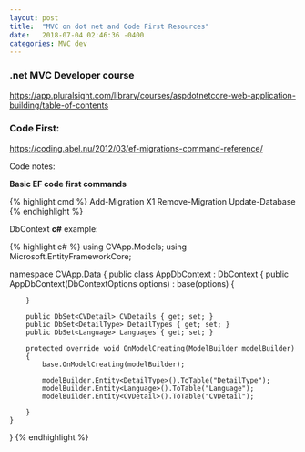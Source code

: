 ```yaml
---
layout: post
title:  "MVC on dot net and Code First Resources"
date:   2018-07-04 02:46:36 -0400
categories: MVC dev
---
```

<h3>.net MVC Developer course</h3>

<a href="https://app.pluralsight.com/library/courses/aspdotnetcore-web-application-building/table-of-contents" target="_blank">https://app.pluralsight.com/library/courses/aspdotnetcore-web-application-building/table-of-contents
</a>

<h3>Code First:</h3>

<a href="https://coding.abel.nu/2012/03/ef-migrations-command-reference/
" target="_blank">https://coding.abel.nu/2012/03/ef-migrations-command-reference/
</a>

Code notes:

<b>Basic EF code first commands</b>

{% highlight cmd %}
Add-Migration X1
Remove-Migration
Update-Database
{% endhighlight %}

DbContext <b>c#</b> example:

{% highlight c# %}
using CVApp.Models;
using Microsoft.EntityFrameworkCore;

namespace CVApp.Data
{
    public class AppDbContext : DbContext
    {
        public AppDbContext(DbContextOptions<AppDbContext> options) : base(options)
        {

        }

        public DbSet<CVDetail> CVDetails { get; set; }
        public DbSet<DetailType> DetailTypes { get; set; }
        public DbSet<Language> Languages { get; set; }

        protected override void OnModelCreating(ModelBuilder modelBuilder)
        {
            base.OnModelCreating(modelBuilder);

            modelBuilder.Entity<DetailType>().ToTable("DetailType");
            modelBuilder.Entity<Language>().ToTable("Language");
            modelBuilder.Entity<CVDetail>().ToTable("CVDetail");

        }
    }
}
{% endhighlight %}

